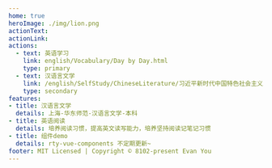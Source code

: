 ```yaml
---
home: true
heroImage: ./img/lion.png
actionText: 
actionLink: 
actions:
  - text: 英语学习
    link: english/Vocabulary/Day by Day.html
    type: primary
  - text: 汉语言文学
    link: /english/SelfStudy/ChineseLiterature/习近平新时代中国特色社会主义思想概论.html
    type: secondary
features:
- title: 汉语言文学
  details: 上海-华东师范-汉语言文学-本科
- title: 英语阅读
  details: 培养阅读习惯，提高英文读写能力，培养坚持阅读记笔记习惯
- title: 组件demo
  details: rty-vue-components 不定期更新~
footer: MIT Licensed | Copyright © 8102-present Evan You
---
```

<!-- <src-rtyMusicList></src-rtyMusicList>
<src-nintendoPoint></src-nintendoPoint> -->

<!-- <CodeGroup>
  <CodeGroupItem title="pnpm" active>

```bash
# 安装 vite 打包工具
pnpm add -D vuepress@next @vuepress/bundler-vite@next
```

  </CodeGroupItem>

  <CodeGroupItem title="yarn">

```bash
# 安装 vite 打包工具
yarn add -D vuepress@next @vuepress/bundler-vite@next
```

  </CodeGroupItem>
</CodeGroup> -->
